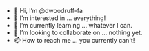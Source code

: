 - 👋 Hi, I’m @dwoodruff-fa
- 👀 I’m interested in ... everything!
- 🌱 I’m currently learning ... whatever I can.
- 💞️ I’m looking to collaborate on ... nothing yet.
- 📫 How to reach me ... you currently can't!

<!---
dwoodruff-fa/dwoodruff-fa is a ✨ special ✨ repository because its `README.md` (this file) appears on your GitHub profile.
You can click the Preview link to take a look at your changes.
--->

